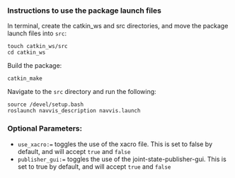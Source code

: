 ### Instructions to use the package launch files

In terminal, create the catkin_ws and src directories, and move the package launch files into `src`:
```
touch catkin_ws/src
cd catkin_ws
```

Build the package:
```
catkin_make
```

Navigate to the `src` directory and run the following:
```
source /devel/setup.bash
roslaunch navvis_description navvis.launch
```

### Optional Parameters:

* `use_xacro:=` toggles the use of the xacro file. This is set to false by default, and will accept `true` and `false`
* `publisher_gui:=` toggles the use of the joint-state-publisher-gui. This is set to true by default, and will accept `true` and `false`